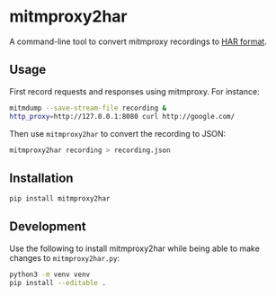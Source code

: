 # mitmproxy2har

A command-line tool to convert mitmproxy recordings to [HAR format](https://en.wikipedia.org/wiki/HAR_%28file_format%29).

## Usage

First record requests and responses using mitmproxy. For instance:

```sh
mitmdump --save-stream-file recording &
http_proxy=http://127.0.0.1:8080 curl http://google.com/
```

Then use `mitmproxy2har` to convert the recording to JSON:

```sh
mitmproxy2har recording > recording.json
```

## Installation

```sh
pip install mitmproxy2har
```

## Development

Use the following to install mitmproxy2har while being able to make changes to `mitmproxy2har.py`:

```sh
python3 -m venv venv
pip install --editable .
```
